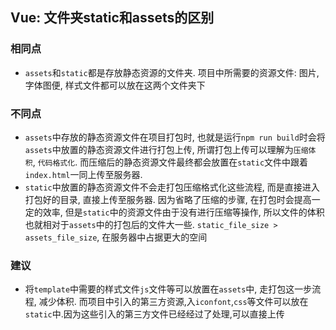 ## Vue: 文件夹static和assets的区别

### 相同点
- `assets`和`static`都是存放静态资源的文件夹. 项目中所需要的资源文件: 图片, 字体图便, 样式文件都可以放在这两个文件夹下

### 不同点
- `assets`中存放的静态资源文件在项目打包时, 也就是运行`npm run build`时会将`assets`中放置的静态资源文件进行打包上传, 所谓打包上传可以理解为`压缩体积`, `代码格式化`. 而压缩后的静态资源文件最终都会放置在`static`文件中跟着`index.html`一同上传至服务器.
- `static`中放置的静态资源文件不会走打包压缩格式化这些流程, 而是直接进入打包好的目录, 直接上传至服务器. 因为省略了压缩的步骤, 在打包时会提高一定的效率, 但是`static`中的资源文件由于没有进行压缩等操作, 所以文件的体积也就相对于`assets`中的打包后的文件大一些. `static_file_size > assets_file_size`, 在服务器中占据更大的空间

### 建议
- 将`template`中需要的样式文件`js`文件等可以放置在`assets`中, 走打包这一步流程, 减少体积. 而项目中引入的第三方资源,入`iconfont`,`css`等文件可以放在`static`中.因为这些引入的第三方文件已经经过了处理,可以直接上传